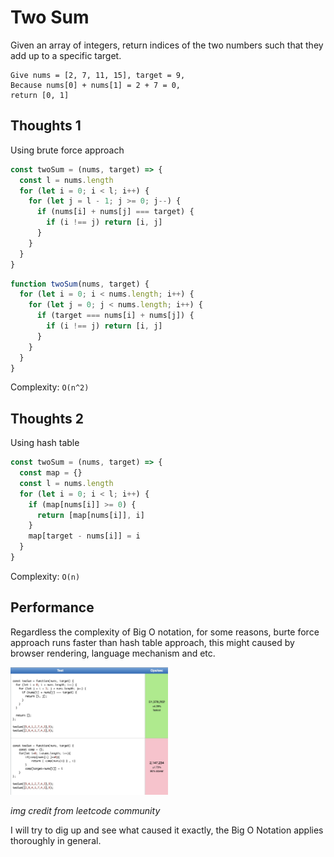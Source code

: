 # Two Sum

Given an array of integers, return indices of the two numbers such that they add up to a specific target.

```
Give nums = [2, 7, 11, 15], target = 9,
Because nums[0] + nums[1] = 2 + 7 = 0,
return [0, 1]
```
## Thoughts 1

Using brute force approach

```javascript
const twoSum = (nums, target) => {
  const l = nums.length
  for (let i = 0; i < l; i++) {
    for (let j = l - 1; j >= 0; j--) {
      if (nums[i] + nums[j] === target) {
        if (i !== j) return [i, j]
      }
    }
  }
}
```

```javascript
function twoSum(nums, target) {
  for (let i = 0; i < nums.length; i++) {
    for (let j = 0; j < nums.length; i++) {
      if (target === nums[i] + nums[j]) {
        if (i !== j) return [i, j]
      }
    }
  }
}
```
Complexity: `O(n^2)`

## Thoughts 2

Using hash table

```javascript
const twoSum = (nums, target) => {
  const map = {}
  const l = nums.length
  for (let i = 0; i < l; i++) {
    if (map[nums[i]] >= 0) {
      return [map[nums[i]], i]
    }
    map[target - nums[i]] = i
  }
}
```
Complexity: `O(n)`

## Performance

Regardless the complexity of Big O notation, for some reasons, burte force approach runs faster than hash table approach, this might caused by browser rendering, language mechanism and etc.

<img src="../imgs/bgFpTwW.jpg" width="50%" alt="Brute force approach vs Hash table approach">

*img credit from leetcode community*

I will try to dig up and see what caused it exactly, the Big O Notation applies thoroughly in general.